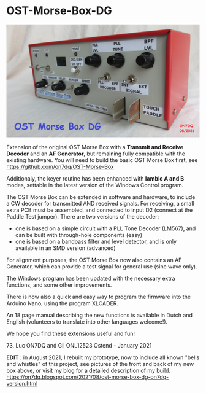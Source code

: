 # OST-Morse-Box-DG

![Image](https://github.com/on7dq/OST-Morse-Box-DG/blob/main/ON7DQ%20OST%20Morse%20Box%20DG.jpg)

Extension of the original OST Morse Box with a **Transmit and Receive Decoder** and an **AF Generator**, but remaining fully compatible with the existing hardware.
You will need to build the basic OST Morse Box first, see https://github.com/on7dq/OST-Morse-Box

Additionaly, the keyer routine has been enhanced with **Iambic A and B** modes, settable in the latest version of the Windows Control program.

The OST Morse Box can be extended in software and hardware, to include a CW decoder for transmitted AND received signals. 
For receiving, a small extra PCB must be assembled, and connected to input D2 (connect at the Paddle Test jumper).
There are two versions of the decoder:
- one is based on a simple circuit with a PLL Tone Decoder (LM567), and can be built with through-hole components (easy)
- one is based on a bandpass filter and level detector, and is only available in an SMD version (advanced)

For alignment purposes, the OST Morse Box now also contains an AF Generator, which can provide a test signal for general use (sine wave only).

The Windows program has been updated with the necessary extra functions, and some other improvements.

There is now also a quick and easy way to program the firmware into the Arduino Nano, using the program XLOADER.

An 18 page manual describing the new functions is available in Dutch and English (volunteers to translate into other languages welcome!).

We hope you find these extensions useful and fun!

73,
Luc ON7DQ and Gil ONL12523
Ostend - January 2021

**EDIT** : in August 2021, I rebuilt my prototype, now to include all known "bells and whistles" of this project, see pictures of the front and back of my new box above, or visit my blog for a detailed description of my build. 
https://on7dq.blogspot.com/2021/08/ost-morse-box-dg-on7dq-version.html

